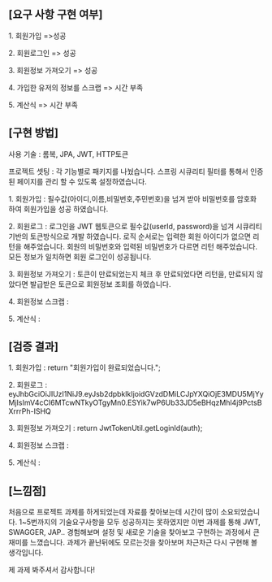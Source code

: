 
<h2>[요구 사항 구현 여부]</h2>
<p>1. 회원가입 =>성공</p>
<p>2. 회원로그인 => 성공</p>
<p>3. 회원정보 가져오기 => 성공</p>
<p>4. 가입한 유저의 정보를 스크랩 => 시간 부족</p>
<p>5. 계산식 => 시간 부족</p>

<h2>[구현 방법]</h2>
<p>사용 기술 : 롬복, JPA, JWT, HTTP토큰 
<p>프로젝트 셋팅 : 
각 기능별로 패키지를 나눴습니다. 스프링 시큐리티 필터를 통해서 인증된 페이지를 관리 할 수 있도록 설정하였습니다.
<p>1. 회원가입 : 필수값(아이디,이름,비밀번호,주민번호)을 넘겨 받아 비밀번호를 암호화 하여 회원가입을 성공 하였습니다.

<p>2. 회원로그 : 
로그인을 JWT 웹토큰으로 필수값(userId, password)을 넘겨 시큐리티 기반의 토큰방식으로 개발 하였습니다.
로직 순서로는 입력한 회원 아이디가 없으면 리턴을 해주었습니다.
회원의 비밀번호와 입력된 비밀번호가 다르면 리턴 해주었습니다.
모든 정보가 일치하면 회원 로그인이 성공됩니다.

<p>3. 회원정보 가져오기 :
토큰이 만료되었는지 체크 후 만료되었다면 리턴을, 만료되지 않았다면 발급받은 토큰으로 회원정보 조회를 하였습니다.

<p>4. 회원정보 스크랩 : </p>
<p>5. 계산식 : </p>

<h2>[검증 결과]</h2>
<p>1. 회원가입 : return "회원가입이 완료되었습니다.";</p>
<p>2. 회원로그 : eyJhbGciOiJIUzI1NiJ9.eyJsb2dpbklkIjoidGVzdDMiLCJpYXQiOjE3MDU5MjYyMjIsImV4cCI6MTcwNTkyOTgyMn0.ESYik7wP6Ub33JD5eBHqzMhl4j9PctsBXrrrPh-ISHQ</p>
<p>3. 회원정보 가져오기 : return JwtTokenUtil.getLoginId(auth);</p>
<p>4. 회원정보 스크랩 : </p>
<p>5. 계산식 : </p>

<h2>[느낌점]</h2>
처음으로 프로젝트 과제를 하게되었는데 자료를 찾아보는데 시간이 많이 소요되었습니다.
1~5번까지의 기술요구사항을 모두 성공하지는 못하였지만 이번 과제를 통해 JWT, SWAGGER, JAP.. 
경험해보며 설정 및 새로운 기술을 찾아보고 구현하는 과정에서 큰재미를 느꼈습니다.
과제가 끝난뒤에도 모르는것을 찾아보며 차근차근 다시 구현해 볼 생각입니다.

제 과제 봐주셔서 감사합니다!

